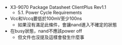 - X3-9070 Package Datasheet ClientPlus Rev1.1
	- 5.1. Power Cycle Requirements
- Vcc和Vccq要低於100mV至少100ns
	- 如果沒有滿足此條件，會讓nand進入不確定的狀態
- 在busy狀態，nand不應該power off
	- 但文件也沒提及這樣會發生什麼事